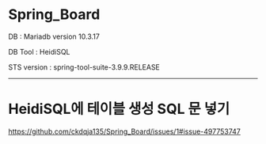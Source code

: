 # Spring_Board
DB : Mariadb version 10.3.17

DB Tool : HeidiSQL

STS version : spring-tool-suite-3.9.9.RELEASE

-------------------------------------------------
# HeidiSQL에 테이블 생성 SQL 문 넣기
https://github.com/ckdqja135/Spring_Board/issues/1#issue-497753747
